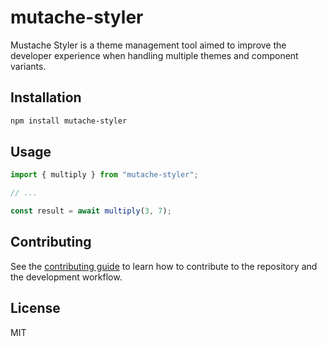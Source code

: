 # mutache-styler

Mustache Styler is a theme management tool aimed to improve the developer experience when handling multiple themes and component variants.

## Installation

```sh
npm install mutache-styler
```

## Usage

```js
import { multiply } from "mutache-styler";

// ...

const result = await multiply(3, 7);
```

## Contributing

See the [contributing guide](CONTRIBUTING.md) to learn how to contribute to the repository and the development workflow.

## License

MIT
